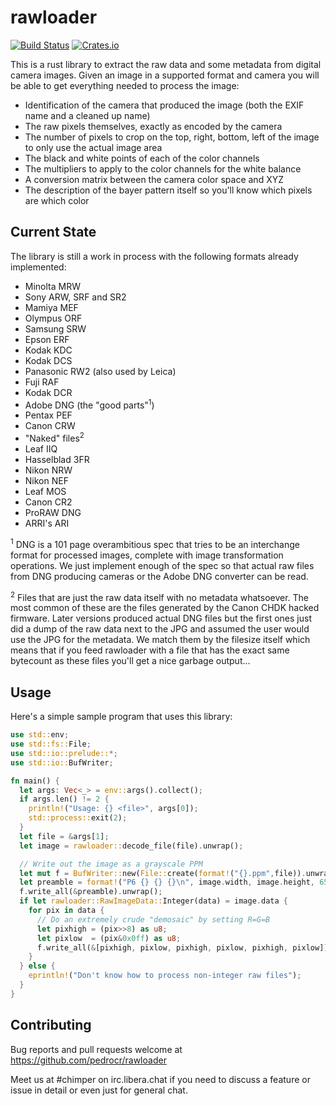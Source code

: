 # rawloader

[![Build Status](https://travis-ci.com/pedrocr/rawloader.svg?branch=master)](https://travis-ci.com/pedrocr/rawloader)
[![Crates.io](https://img.shields.io/crates/v/rawloader.svg)](https://crates.io/crates/rawloader)

This is a rust library to extract the raw data and some metadata from digital camera images. Given an image in a supported format and camera you will be able to get everything needed to process the image:

  * Identification of the camera that produced the image (both the EXIF name and a cleaned up name)
  * The raw pixels themselves, exactly as encoded by the camera
  * The number of pixels to crop on the top, right, bottom, left of the image to only use the actual image area
  * The black and white points of each of the color channels
  * The multipliers to apply to the color channels for the white balance
  * A conversion matrix between the camera color space and XYZ
  * The description of the bayer pattern itself so you'll know which pixels are which color

Current State
-------------

The library is still a work in process with the following formats already implemented:
  * Minolta MRW
  * Sony ARW, SRF and SR2
  * Mamiya MEF
  * Olympus ORF
  * Samsung SRW
  * Epson ERF
  * Kodak KDC
  * Kodak DCS
  * Panasonic RW2 (also used by Leica)
  * Fuji RAF
  * Kodak DCR
  * Adobe DNG (the "good parts"<sup>1</sup>)
  * Pentax PEF
  * Canon CRW
  * "Naked" files<sup>2</sup>
  * Leaf IIQ
  * Hasselblad 3FR
  * Nikon NRW
  * Nikon NEF
  * Leaf MOS
  * Canon CR2
  * ProRAW DNG
  * ARRI's ARI

<sup>1</sup> DNG is a 101 page overambitious spec that tries to be an interchange format for processed images, complete with image transformation operations. We just implement enough of the spec so that actual raw files from DNG producing cameras or the Adobe DNG converter can be read.

<sup>2</sup> Files that are just the raw data itself with no metadata whatsoever. The most common of these are the files generated by the Canon CHDK hacked firmware. Later versions produced actual DNG files but the first ones just did a dump of the raw data next to the JPG and assumed the user would use the JPG for the metadata. We match them by the filesize itself which means that if you feed rawloader with a file that has the exact same bytecount as these files you'll get a nice garbage output...

Usage
-----

Here's a simple sample program that uses this library:

```rust
use std::env;
use std::fs::File;
use std::io::prelude::*;
use std::io::BufWriter;

fn main() {
  let args: Vec<_> = env::args().collect();
  if args.len() != 2 {
    println!("Usage: {} <file>", args[0]);
    std::process::exit(2);
  }
  let file = &args[1];
  let image = rawloader::decode_file(file).unwrap();

  // Write out the image as a grayscale PPM
  let mut f = BufWriter::new(File::create(format!("{}.ppm",file)).unwrap());
  let preamble = format!("P6 {} {} {}\n", image.width, image.height, 65535).into_bytes();
  f.write_all(&preamble).unwrap();
  if let rawloader::RawImageData::Integer(data) = image.data {
    for pix in data {
      // Do an extremely crude "demosaic" by setting R=G=B
      let pixhigh = (pix>>8) as u8;
      let pixlow  = (pix&0x0ff) as u8;
      f.write_all(&[pixhigh, pixlow, pixhigh, pixlow, pixhigh, pixlow]).unwrap()
    }
  } else {
    eprintln!("Don't know how to process non-integer raw files");
  }
}
```

Contributing
------------

Bug reports and pull requests welcome at https://github.com/pedrocr/rawloader

Meet us at #chimper on irc.libera.chat if you need to discuss a feature or issue in detail or even just for general chat.
